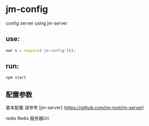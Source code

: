 # jm-config

config server using jm-server

## use:

```javascript
var s = require('jm-config')();
```

## run:

```javascript
npm start
```

## 配置参数

基本配置 请参考 [jm-server] (https://github.com/jm-root/jm-server)

redis Redis 服务器Uri
